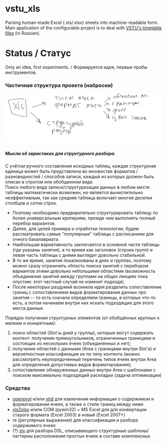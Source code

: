 # vstu_xls
Parsing human-made Excel (.xls/.xlsx) sheets into machine-readable form.  
Main application of the configurable project is to deal with [VSTU's timetable files](https://www.vstu.ru/student/raspisaniya/zanyatiy/) (in Russian).

# Status / Статус
Only an idea, first experiments. / Формируется идея, первые пробы инструментов.

### Частичная структура проекта (наброски)
![Структура проекта](https://github.com/den1s0v/vstu_xls/blob/main/materials/О%20парсинге%20xls.png?raw=true)

##### Мысли об эвристиках для структурного разбора.
С учётом ручного составления исходных таблиц, каждая структурная единица может быть представлена во множестве форматов / разновидностей / способов записи, каждый из которых должен быть описан в строгом или обобщенном виде.  
Поиск любого вида записи/структуризации данных в любом месте таблицы математически возможен, но является вычислительно неэффективным, так как средняя таблица включает многие десятки столбцов и сотни строк.  
- Поэтому необходимо предварительно структурировать таблицу по более универсальным критериям, прежде чем выполнять полный перебор вариантов.  
- Далее, для целей примера и отработки технологии, будем рассматривать самые "популярные" таблицы с расписанием для очного бакалавриата.  
- Наибольшая вариативность заключается в основной части таблицы (где указаны занятия), в то время как заголовок (строка групп) и левая часть таблицы с днями выглядит довольно стабильной.  
- В то же время, занятия локализованы в днях и группах, поэтому можно сразу ограничить область поиска занятий с перебором вариантов этими довольно небольшими областями (возможность объединения занятий между группами на общих лекциях пока опустим: этот частный случай не изменит подхода).
- После некоторых раздумий возникла идея разделить сопоставление границ с сопоставлением видов форматирования данных про занятия -- то есть сначала определяем границы, в которых что-то есть, а потом начинаем внутри них искать подходящие для этого места данные.

Порядок получения структурных элементов (от обобщённых крупных к мелким и конкретным):
1. поиск областей (Slot'ы дней у группы), которые могут содержать контент: получение прямоугольников, ограниченных границами и состоящих из нескольких ячеек (объединённых и нет);
1. получение областей с данными (Area с границами внутри Slot'а) и вероятностная классификация их по типу контента (можно рассмотреть неупорядоченный перечень типов ячеек внутри Area для определения  допустимых видов форматирования);
1. сопоставление обнаруженных данных внутри Area с шаблонами с поиском максимально подходящей раскладки (задача оптимизации)

### Средства

* [openpyxl](https://pypi.org/project/openpyxl/) и/или [xlrd](https://pypi.org/project/xlrd/) для извлечения информации о содержимом и форматировании ячеек, а также о стиле границ между ними
* [xls2xlsx](https://pypi.org/project/xls2xlsx/) и/или COM (pywin32) + MS Excel для для конвертации старого формата (Excel 2003) в новый (Excel 2007+)
* re (регулярные выражения) для классификации и разбора содержимого ячеек 
* (?) [sly](https://sly.readthedocs.io)  для разбора DSL, описывающего структурные шаблоны/паттерны расположения простых ячеек в составе комплексных

  
 
